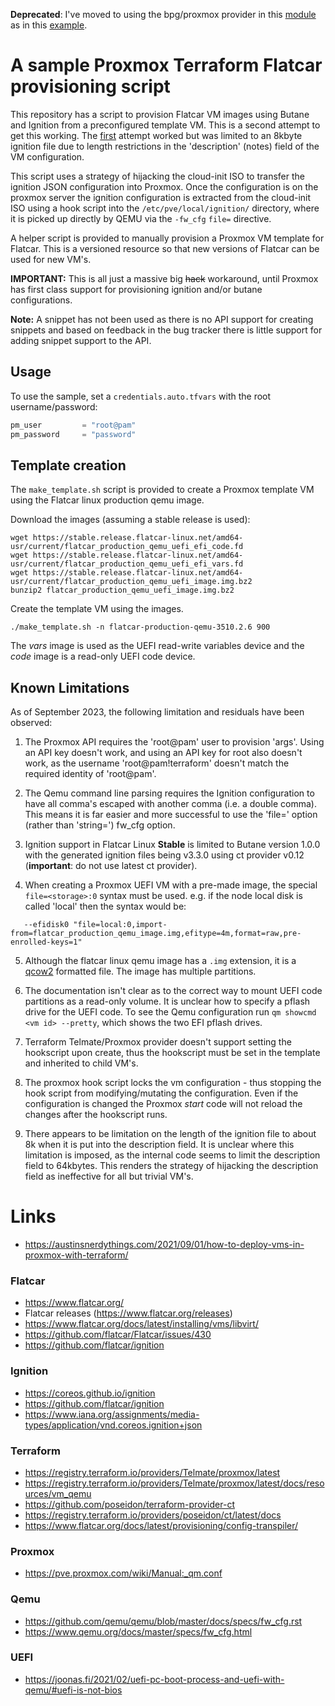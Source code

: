 **Deprecated**: I've moved to using the bpg/proxmox provider in this [module](https://github.com/lucidsolns/terraform-proxmox-flatcar-vm) as in this [example](https://github.com/lucidsolns/tf-proxmox-cacti-cyan).

# A sample Proxmox Terraform Flatcar provisioning script

This repository has a script to provision Flatcar VM images using
Butane and Ignition from a preconfigured template VM. This is a second
attempt to get this working. The [first](git@github.com:lucidsolns/terraform-flatcar-ignition-proxmox.git)
attempt worked but was limited to an 8kbyte ignition file due to length
restrictions in the 'description' (notes) field of the VM configuration.

This script uses a strategy of hijacking the cloud-init ISO to transfer the
ignition JSON configuration into Proxmox. Once the configuration is on the proxmox
server the ignition configuration is extracted from the cloud-init ISO using
a hook script into the `/etc/pve/local/ignition/` directory, where it is picked
up directly by QEMU via the `-fw_cfg` `file=` directive. 

A helper script is provided to manually provision a Proxmox VM template for
Flatcar. This is a versioned resource so that new versions of Flatcar can be
used for new VM's.

**IMPORTANT:** This is all just a massive big ~~hack~~ workaround, until Proxmox has first class support
for provisioning ignition and/or butane configurations.

**Note:** A snippet has not been used as there is no API support for creating snippets and
based on feedback in the bug tracker there is little support for adding snippet support
to the API. 

## Usage

To use the sample, set a `credentials.auto.tfvars` with the root username/password:

```terraform
pm_user         = "root@pam"
pm_password     = "password"
```

## Template creation

The `make_template.sh` script is provided to create a Proxmox template VM using the
Flatcar linux production qemu image.

Download the images (assuming a stable release is used):

```shell
wget https://stable.release.flatcar-linux.net/amd64-usr/current/flatcar_production_qemu_uefi_efi_code.fd 
wget https://stable.release.flatcar-linux.net/amd64-usr/current/flatcar_production_qemu_uefi_efi_vars.fd 
wget https://stable.release.flatcar-linux.net/amd64-usr/current/flatcar_production_qemu_uefi_image.img.bz2 
bunzip2 flatcar_production_qemu_uefi_image.img.bz2
```
Create the template VM using the images.
```shell
./make_template.sh -n flatcar-production-qemu-3510.2.6 900
```
The *vars* image is used as the UEFI read-write variables device and the *code* image is a
read-only UEFI code device. 

## Known Limitations

As of September 2023, the following limitation and residuals have been observed:

1. The Proxmox API requires the 'root@pam' user to provision 'args'. Using
   an API key doesn't work, and using an API key for root also doesn't work,
   as the username 'root@pam!terraform' doesn't match the required identity of 'root@pam'.

2. The Qemu command line parsing requires the Ignition configuration to have all
   comma's escaped with another comma (i.e. a double comma). This means it is far
   easier and more successful to use the 'file=' option (rather than 'string=') 
   fw_cfg option.

3. Ignition support in Flatcar Linux **Stable** is limited to Butane version 1.0.0 with the generated
   ignition files being v3.3.0 using ct provider v0.12 (**important**: do not use latest ct provider).

4. When creating a Proxmox UEFI VM with a pre-made image, the special `file=<storage>:0`
   syntax must be used. e.g. if the node local disk is called 'local' then the syntax would be:
```
   --efidisk0 "file=local:0,import-from=flatcar_production_qemu_image.img,efitype=4m,format=raw,pre-enrolled-keys=1"
```

5. Although the flatcar linux qemu image has a `.img` extension, it is
   a [qcow2](https://en.wikipedia.org/wiki/Qcow) formatted file. The image has multiple partitions.

6. The documentation isn't clear as to the correct way to mount UEFI code partitions as
   a read-only volume. It is unclear how to specify a pflash drive for the UEFI code. To see
   the Qemu configuration run `qm showcmd <vm id> --pretty`, which shows the two EFI
   pflash drives.

7. Terraform Telmate/Proxmox provider doesn't support setting the hookscript upon create, thus
   the hookscript must be set in the template and inherited to child VM's.

8. The proxmox hook script locks the vm configuration - thus stopping the hook script
   from modifying/mutating the configuration. Even if the configuration is changed the
   Proxmox *start* code will not reload the changes after the hookscript runs.

9. There appears to be limitation on the length of the ignition file to about 8k when 
   it is put into the description field.
   It is unclear where this limitation is imposed, as the internal code seems to limit
   the description field to 64kbytes. This renders the strategy of hijacking the description
   field as ineffective for all but trivial VM's.

# Links

- https://austinsnerdythings.com/2021/09/01/how-to-deploy-vms-in-proxmox-with-terraform/

### Flatcar

- https://www.flatcar.org/
- Flatcar releases (https://www.flatcar.org/releases)
- https://www.flatcar.org/docs/latest/installing/vms/libvirt/
- https://github.com/flatcar/Flatcar/issues/430
- https://github.com/flatcar/ignition

### Ignition
- https://coreos.github.io/ignition
- https://github.com/flatcar/ignition
- https://www.iana.org/assignments/media-types/application/vnd.coreos.ignition+json

### Terraform

- https://registry.terraform.io/providers/Telmate/proxmox/latest
- https://registry.terraform.io/providers/Telmate/proxmox/latest/docs/resources/vm_qemu
- https://github.com/poseidon/terraform-provider-ct
- https://registry.terraform.io/providers/poseidon/ct/latest/docs
- https://www.flatcar.org/docs/latest/provisioning/config-transpiler/


### Proxmox
- https://pve.proxmox.com/wiki/Manual:_qm.conf

### Qemu
- https://github.com/qemu/qemu/blob/master/docs/specs/fw_cfg.rst
- https://www.qemu.org/docs/master/specs/fw_cfg.html

### UEFI
- https://joonas.fi/2021/02/uefi-pc-boot-process-and-uefi-with-qemu/#uefi-is-not-bios

